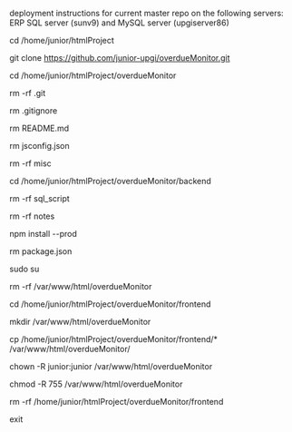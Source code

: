 deployment instructions for current master repo on the following servers: ERP SQL server (sunv9) and MySQL server (upgiserver86)


cd /home/junior/htmlProject

git clone https://github.com/junior-upgi/overdueMonitor.git

cd /home/junior/htmlProject/overdueMonitor

rm -rf .git

rm .gitignore

rm README.md

rm jsconfig.json

rm -rf misc


cd /home/junior/htmlProject/overdueMonitor/backend

rm -rf sql_script

rm -rf notes

npm install --prod

rm package.json


sudo su

rm -rf /var/www/html/overdueMonitor

cd /home/junior/htmlProject/overdueMonitor/frontend

mkdir /var/www/html/overdueMonitor

cp /home/junior/htmlProject/overdueMonitor/frontend/* /var/www/html/overdueMonitor/ 

chown -R junior:junior /var/www/html/overdueMonitor

chmod -R 755 /var/www/html/overdueMonitor

rm -rf /home/junior/htmlProject/overdueMonitor/frontend

exit
